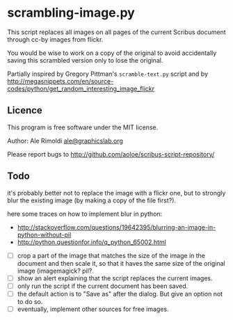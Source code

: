 # scrambling-image.py
This script replaces all images on all pages of the current Scribus document through cc-by images from flickr.

You would be wise to work on a copy of the original to avoid accidentally saving this scrambled version only to lose the original.

Partially inspired by Gregory Pittman's `scramble-text.py` script and by <http://megasnippets.com/en/source-codes/python/get_random_interesting_image_flickr>

## Licence

This program is free software under the MIT license.

Author: Ale Rimoldi <ale@graphicslab.org>

Please report bugs to http://github.com/aoloe/scribus-script-repository/

## Todo

it's probably better not to replace the image with a flickr one, but to strongly blur the existing image (by making a copy of the file first?).

here some traces on how to implement blur in python:
- <http://stackoverflow.com/questions/19642395/blurring-an-image-in-python-without-pil>
- <http://python.questionfor.info/q_python_65002.html>

- [ ] crop a part of the image that matches the size of the image in the document and then scale it, so that it haves the same size of the original image (imagemagick? pil?.
- [ ] show an alert explaining that the script replaces the current images.
- [ ] only run the script if the current document has been saved.
- [ ] the default action is to "Save as" after the dialog. But give an option not to do so.
- [ ] eventually, implement other sources for free images.
